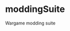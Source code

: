 moddingSuite
============

Wargame modding suite

<script src="paypal-button.min.js?merchant=YOUR_MERCHANT_ID"
    data-button="donate"
    data-name="My product"
    data-amount="1.00"
></script>
